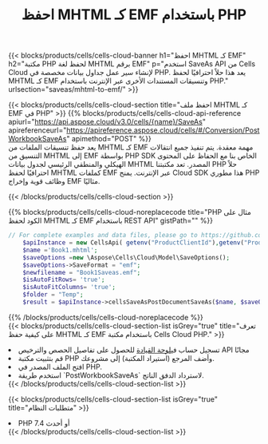 ﻿---
title:  احفظ MHTML كـ EMF باستخدام PHP
description:  استخدام Aspose.Cells Cloud SDK لـ PHP لحفظ ملف بتنسيق MHTML كملف بتنسيق EMF.
kwords: Excel, Save MHTML as EMF, REST, PHP
howto: How to save MHTML as EMF using Aspose.Cells Cloud PHP library.
---
{{< blocks/products/cells/cells-cloud-banner h1="احفظ MHTML كـ EMF" h2="مكتبة PHP لحفظ لغة MHTML برقم EMF" p="استخدم SaveAs API من Cells Cloud لإنشاء سير عمل جداول بيانات مخصصة في PHP. يعد هذا حلاً احترافيًا لحفظ MHTML كـ EMF وتنسيقات المستندات الأخرى عبر الإنترنت باستخدام PHP." urlsection="saveas/mhtml-to-emf/" >}}

{{< blocks/products/cells/cells-cloud-section title="احفظ ملف MHTML كـ EMF في PHP" >}}
{{% blocks/products/cells/cells-cloud-api-reference apiurl="https://api.aspose.cloud/v3.0/cells/{name}/SaveAs" apireferenceurl="https://apireference.aspose.cloud/cells/#/Conversion/PostWorkbookSaveAs" apimethod="POST" %}}
<br/>
يعد حفظ تنسيقات الملفات من MHTML كـ EMF مهمة معقدة. يتم تنفيذ جميع انتقالات التنسيق من MHTML إلى EMF بواسطة PHP SDK الخاص بنا مع الحفاظ على المحتوى الهيكلي والمنطقي الرئيسي لجدول بيانات MHTML المصدر. تعد مكتبتنا PHP حلاً احترافيًا لحفظ MHTML كملفات EMF عبر الإنترنت. يمنح Cloud SDK هذا مطوري PHP وظائف قوية وإخراج EMF مثاليًا.

{{< /blocks/products/cells/cells-cloud-section >}}

{{% blocks/products/cells/cells-cloud-noreplacecode title="PHP مثال على الكود لحفظ MHTML كـ EMF باستخدام REST API" gistPath="" %}}
  
```php
// For complete examples and data files, please go to https://github.com/aspose-cells-cloud/aspose-cells-cloud-php/
    $apiInstance = new CellsApi( getenv("ProductClientId"),getenv("ProductClientSecret") );
    $name ='Book1.mhtml';
    $saveOptions =new \Aspose\Cells\Cloud\Model\SaveOptions();
    $saveOptions->SaveFormat = "emf";
    $newfilename = "Book1Saveas.emf";
    $isAutoFitRows= 'true';
    $isAutoFitColumns= 'true';
    $folder = "Temp";
    $result = $apiInstance->cellsSaveAsPostDocumentSaveAs($name, $saveOptions, $newfilename,$isAutoFitRows, $isAutoFitColumns, $folder);
```
  
{{% /blocks/products/cells/cells-cloud-noreplacecode %}}
<br/>
{{< blocks/products/cells/cells-cloud-section-list isGrey="true" title="تعرف على كيفية حفظ MHTML كـ EMF باستخدام مكتبة Cells Cloud PHP." >}}
<li> تسجيل حساب في<a href="https://dashboard.aspose.cloud/">لوحة القيادة</a> للحصول على تفاصيل الحصص والترخيص API مجانًا</li>
<li>قم بتثبيت مكتبة PHP وأضف المرجع (استيراد المكتبة) إلى مشروعك.</li>
<li>افتح الملف المصدر في PHP.</li>
<li>استخدم طريقة `PostWorkbookSaveAs` لاسترداد الدفق الناتج.</li>
{{< /blocks/products/cells/cells-cloud-section-list >}}

{{< blocks/products/cells/cells-cloud-section-list isGrey="true" title="متطلبات النظام" >}}
<li>PHP 7.4 أو أحدث</li>
{{< /blocks/products/cells/cells-cloud-section-list >}}

